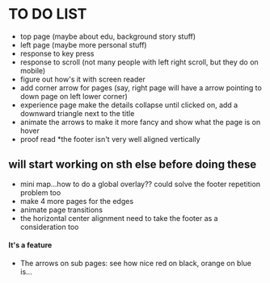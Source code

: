 # TO DO LIST


* top page (maybe about edu, background story stuff)
* left page (maybe more personal stuff)
* response to key press
* response to scroll (not many people with left right scroll, but they do on mobile)
* figure out how's it with screen reader
* add corner arrow for pages (say, right page will have a arrow pointing to down page on left lower corner)
* experience page make the details collapse until clicked on, add a downward triangle next to the title
* animate the arrows to make it more fancy and show what the page is on hover
* proof read
*the footer isn't very well aligned vertically


## will start working on sth else before doing these
* mini map...how to do a global overlay?? could solve the footer repetition problem too
* make 4 more pages for the edges
* animate page transitions
* the horizontal center alignment need to take the footer as a consideration too


#### It's a feature
* The arrows on sub pages: see how nice red on black, orange on blue is...